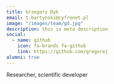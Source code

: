 ```yaml
---
title: Grzegorz Dyk
email: t.bartynski@cyfronet.pl
image: "/images/team/gd.jpg"
description: this is meta description
social:
  - name: github
    icon: fa-brands fa-github
    link: https://github.com/gregorej
alumni: true
---
```


Researcher, scientific developer
